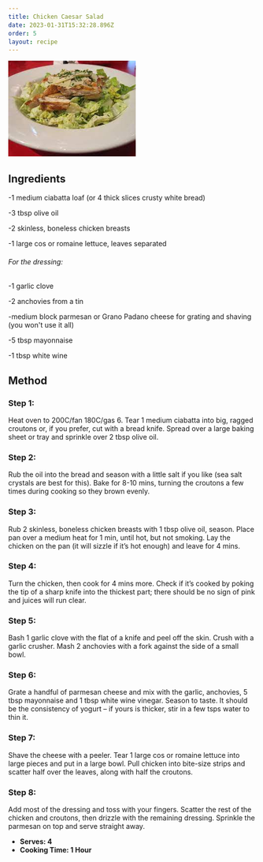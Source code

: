 ```yaml
---
title: Chicken Caesar Salad
date: 2023-01-31T15:32:28.896Z
order: 5
layout: recipe
---
```

![](../uploads/ccs.jpg)

## Ingredients

\-1 medium ciabatta loaf (or 4 thick slices crusty white bread)

\-3 tbsp olive oil

\-2 skinless, boneless chicken breasts

\-1 large cos or romaine lettuce, leaves separated

###### For the dressing:

\-1 garlic clove

\-2 anchovies from a tin

\-medium block parmesan or Grano Padano cheese for grating and shaving (you won't use it all)

\-5 tbsp mayonnaise

\-1 tbsp white wine 

## Method

### Step 1:

Heat oven to 200C/fan 180C/gas 6. Tear 1 medium ciabatta into big, ragged croutons or, if you prefer, cut with a bread knife. Spread over a large baking sheet or tray and sprinkle over 2 tbsp olive oil.

### Step 2:

Rub the oil into the bread and season with a little salt if you like (sea salt crystals are best for this). Bake for 8-10 mins, turning the croutons a few times during cooking so they brown evenly.

### Step 3:

Rub 2 skinless, boneless chicken breasts with 1 tbsp olive oil, season. Place pan over a medium heat for 1 min, until hot, but not smoking. Lay the chicken on the pan (it will sizzle if it’s hot enough) and leave for 4 mins.

### Step 4:

Turn the chicken, then cook for 4 mins more. Check if it’s cooked by poking the tip of a sharp knife into the thickest part; there should be no sign of pink and juices will run clear.

### Step 5:

Bash 1 garlic clove with the flat of a knife and peel off the skin. Crush with a garlic crusher. Mash 2 anchovies with a fork against the side of a small bowl.

### Step 6:

Grate a handful of parmesan cheese and mix with the garlic, anchovies, 5 tbsp mayonnaise and 1 tbsp white wine vinegar. Season to taste. It should be the consistency of yogurt – if yours is thicker, stir in a few tsps water to thin it.

### Step 7:

Shave the cheese with a peeler. Tear 1 large cos or romaine lettuce into large pieces and put in a large bowl. Pull chicken into bite-size strips and scatter half over the leaves, along with half the croutons.

### Step 8:

Add most of the dressing and toss with your fingers. Scatter the rest of the chicken and croutons, then drizzle with the remaining dressing. Sprinkle the parmesan on top and serve straight away.

* **S﻿erves: 4**
* **C﻿ooking Time: 1 Hour**